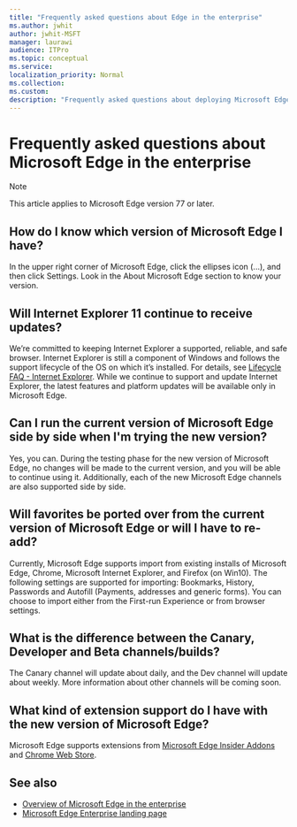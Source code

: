 ```yaml
---
title: "Frequently asked questions about Edge in the enterprise"
ms.author: jwhit
author: jwhit-MSFT
manager: laurawi
audience: ITPro
ms.topic: conceptual
ms.service: 
localization_priority: Normal
ms.collection: 
ms.custom: 
description: "Frequently asked questions about deploying Microsoft Edge in the enterprise"
---
```


# Frequently asked questions about Microsoft Edge in the enterprise

> [!NOTE]
> This article applies to Microsoft Edge version 77 or later.

## How do I know which version of Microsoft Edge I have?
In the upper right corner of Microsoft Edge, click the ellipses icon (...), and then click Settings. Look in the About Microsoft Edge section to know your version.

## Will Internet Explorer 11 continue to receive updates?
We’re committed to keeping Internet Explorer a supported, reliable, and safe browser. Internet Explorer is still a component of Windows and follows the support lifecycle of the OS on which it’s installed. For details, see [Lifecycle FAQ - Internet Explorer](https://support.microsoft.com/help/17454/). While we continue to support and update Internet Explorer, the latest features and platform updates will be available only in Microsoft Edge.

## Can I run the current version of Microsoft Edge side by side when I'm trying the new version?
Yes, you can. During the testing phase for the new version of Microsoft Edge, no changes will be made to the current version, and you will be able to continue using it. Additionally, each of the new Microsoft Edge channels are also supported side by side.

## Will favorites be ported over from the current version of Microsoft Edge or will I have to re-add?
Currently, Microsoft Edge supports import from existing installs of Microsoft Edge, Chrome, Microsoft Internet Explorer, and Firefox (on Win10). The following settings are supported for importing: Bookmarks, History, Passwords and Autofill (Payments, addresses and generic forms). You can choose to import either from the First-run Experience or from browser settings.  

## What is the difference between the Canary, Developer and Beta channels/builds?
The Canary channel will update about daily, and the Dev channel will update about weekly. More information about other channels will be coming soon.

## What kind of extension support do I have with the new version of Microsoft Edge?
Microsoft Edge supports extensions from [Microsoft Edge Insider Addons](https://go.microsoft.com/fwlink/?linkid=2081222) and [Chrome Web Store](https://go.microsoft.com/fwlink/?linkid=2072338).

## See also

- [Overview of Microsoft Edge in the enterprise](overview-edge-in-the-enterprise.md)
- [Microsoft Edge Enterprise landing page](https://aka.ms/EdgeEnterprise)
